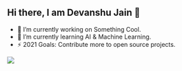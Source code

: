 ## Hi there, I am Devanshu Jain 👋

- 🔭 I’m currently working on Something Cool.
- 🌱 I’m currently learning AI & Machine Learning.
- ⚡ 2021 Goals: Contribute more to open source projects.

<img src="https://github-readme-stats.vercel.app/api?username=devanshu-talk&&show_icons=true&title_color=4287f5&icon_color=bb2acf&text_color=daf7dc&bg_color=191919">


